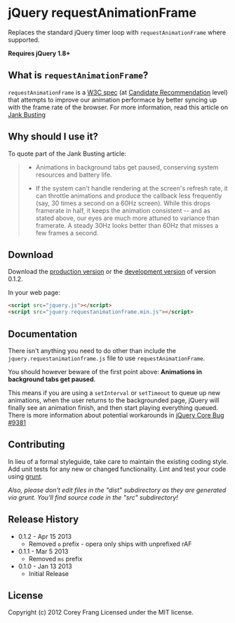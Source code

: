 # jQuery requestAnimationFrame

Replaces the standard jQuery timer loop with `requestAnimationFrame` where supported.

**Requires jQuery 1.8+**

## What is `requestAnimationFrame`?

`requestAnimationFrame` is a [W3C spec](http://www.w3.org/TR/animation-timing/#requestAnimationFrame) (at [Candidate Recommendation](http://www.w3.org/2005/10/Process-20051014/tr.html#q74) level) that attempts to improve our animation performace by better syncing up with the frame rate of the browser.  For more information, read this article on [Jank Busting](http://www.html5rocks.com/en/tutorials/speed/rendering/)

## Why should I use it?

To quote part of the Jank Busting article:

> * Animations in background tabs get paused, conserving system resources and battery life.
>
> * If the system can't handle rendering at the screen's refresh rate, it can throttle animations and produce the callback less frequently (say, 30 times a second on a 60Hz screen). While this drops framerate in half, it keeps the animation consistent -- and as stated above, our eyes are much more attuned to variance than framerate. A steady 30Hz looks better than 60Hz that misses a few frames a second.

## Download

Download the [production version][min] or the [development version][max] of version 0.1.2.

[min]: https://raw.github.com/gnarf37/jquery-requestAnimationFrame/0.1.2/dist/jquery.requestanimationframe.min.js
[max]: https://raw.github.com/gnarf37/jquery-requestAnimationFrame/0.1.2/dist/jquery.requestanimationframe.js

In your web page:

```html
<script src="jquery.js"></script>
<script src="jquery.requestanimationframe.min.js"></script>
```

## Documentation

There isn't anything you need to do other than include the `jquery.requestanimationframe.js` file to use `requestAnimationFrame`.

You should however beware of the first point above: **Animations in background tabs get paused**.

This means if you are using a `setInterval` or `setTimeout` to queue up new animations, when the user returns to the backgrounded page, jQuery will finally see an animation finish, and then start playing everything queued.  There is more information about potential workarounds in [jQuery Core Bug #9381](http://bugs.jquery.com/ticket/9381)

## Contributing
In lieu of a formal styleguide, take care to maintain the existing coding style. Add unit tests for any new or changed functionality. Lint and test your code using [grunt](https://github.com/cowboy/grunt).

_Also, please don't edit files in the "dist" subdirectory as they are generated via grunt. You'll find source code in the "src" subdirectory!_

## Release History

* 0.1.2 - Apr 15 2013
  * Removed `o` prefix - opera only ships with unprefixed rAF
* 0.1.1 - Mar 5 2013
  * Removed `ms` prefix
* 0.1.0 - Jan 13 2013
  * Initial Release

## License
Copyright (c) 2012 Corey Frang
Licensed under the MIT license.
